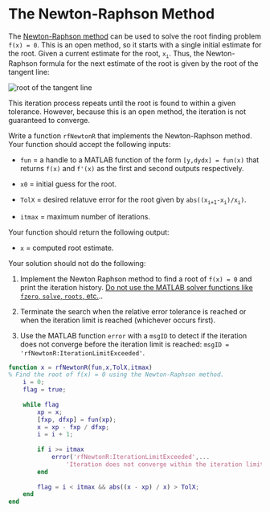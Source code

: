 # The Newton-Raphson Method

The [Newton-Raphson method](https://en.wikipedia.org/wiki/Newton%27s_method) can be used to solve the root finding problem `f(x) = 0`. This is an open method, so it starts with a single initial estimate for the root. Given a current estimate for the root, `x`<sub>`i`</sub>. Thus, the Newton-Raphson formula for the next estimate of the root is given by the root of the tangent line:

![root of the tangent line](../images/tangent_NR.jpg)

This iteration process repeats until the root is found to within a given tolerance. However, because this is an open method, the iteration is not guaranteed to converge.

Write a function `rfNewtonR` that implements the Newton-Raphson method. Your function should accept the following inputs:

+ `fun` = a handle to a MATLAB function of the form `[y,dydx] = fun(x)` that returns `f(x)` and `f'(x)` as the first and second outputs respectively.

+ `x0` = initial guess for the root.

+ `TolX` = desired relatuve error for the root given by `abs((x`<sub>`i+1`</sub>`-x`<sub>`i`</sub>`)/x`<sub>`i`</sub>`)`.

+ `itmax` = maximum number of iterations.

Your function should return the following output:

+ `x` =  computed root estimate.

Your solution should not do the following:

1. Implement the Newton Raphson method to find a root of `f(x) = 0` and print the iteration history. <u>Do not use the MATLAB solver functions like `fzero`, `solve`, `roots`, etc.</u>..

2. Terminate the search when the relative error tolerance is reached or when the iteration limit is reached (whichever occurs first).

3. Use the MATLAB function `error` with a `msgID` to detect if the iteration does not converge before the iteration limit is reached: `msgID = 'rfNewtonR:IterationLimitExceeded'`.

```matlab
function x = rfNewtonR(fun,x,TolX,itmax)
% Find the root of f(x) = 0 using the Newton-Raphson method. 
    i = 0;
    flag = true;
    
    while flag
        xp = x;
        [fxp, dfxp] = fun(xp);
        x = xp - fxp / dfxp;
        i = i + 1;
        
        if i >= itmax
            error('rfNewtonR:IterationLimitExceeded',...
                'Iteration does not converge within the iteration limit.')
        end
        
        flag = i < itmax && abs((x - xp) / x) > TolX;
    end
end
```